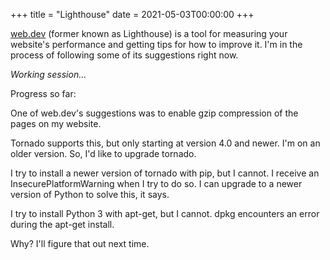 +++
title = "Lighthouse"
date = 2021-05-03T00:00:00
+++

[web.dev](https://web.dev/measure/) (former known as Lighthouse) is a tool for measuring your website's performance and getting tips for how to improve it. I'm in the process of following some of its suggestions right now.

*Working session...*

Progress so far:

One of web.dev's suggestions was to enable gzip compression of the pages on my website.

Tornado supports this, but only starting at version 4.0 and newer. I'm on an older version. So, I'd like to upgrade tornado.

I try to install a newer version of tornado with pip, but I cannot. I receive an InsecurePlatformWarning when I try to do so. I can upgrade to a newer version of Python to solve this, it says.

I try to install Python 3 with apt-get, but I cannot. dpkg encounters an error during the apt-get install.

Why? I'll figure that out next time.
